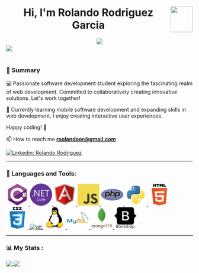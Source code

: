 <div align="center">
  <img src="https://media2.giphy.com/media/2lOClHnQg8Njy/giphy.gif?cid=ecf05e47acnv0jn0tp5lcbt9sn86a2phdhtrzx1vhllnhkhc&ep=v1_gifs_related&rid=giphy.gif&ct=s" align="right" border-radius="10px" width="60" height="70">
  <h1>Hi, I'm Rolando Rodriguez Garcia</h1>
  <img src="https://i.imgur.com/wPszXfl.png">
  <div>
    <img src="https://readme-typing-svg.herokuapp.com/?size=14&color=fff&lines=The+harder+I+work,+the+luckier+I+get.%7C" align="left">
  </div>
</div>
  <br><br>
  
### 👾 Summary

💻 Passionate software development student exploring the fascinating realm of web development. Committed to collaboratively creating innovative solutions. Let's work together!
  
🌱 Currently learning mobile software development and expanding skills in web development. I enjoy creating interactive user experiences.
  
Happy coding! 🚀

📫 How to reach me **roolandoor@gmail.com**

[![Linkedin: Rolando Rodriguez](https://img.shields.io/badge/LinkedIn-pink?style=for-the-badge&logo=linkedin&logoColor=black)](https://www.linkedin.com/in/rolando-rodriguez-garcia/)

---

<div align="left">
    <h3>🔨 Languages and Tools:</h3>
    <div>
      <a href="https://www.w3schools.com/cs/" target="_blank" rel="noreferrer"> <img src="https://raw.githubusercontent.com/devicons/devicon/master/icons/csharp/csharp-original.svg" alt="csharp" width="60" height="60"/> </a> 
      <a href="https://dotnet.microsoft.com/es-es/" target="_blank" rel="noreferrer"> <img src="https://github.com/devicons/devicon/blob/master/icons/dotnetcore/dotnetcore-original.svg" alt="csharp" width="60" height="60"/> </a> 
      <a href="https://www.php.net" target="_blank" rel="noreferrer"> <img src="https://raw.githubusercontent.com/devicons/devicon/1119b9f84c0290e0f0b38982099a2bd027a48bf1/icons/angularjs/angularjs-original.svg" alt="angular" width="60" height="60"/> </a> 
      <a href="https://developer.mozilla.org/en-US/docs/Web/JavaScript" target="_blank" rel="noreferrer"> <img src="https://raw.githubusercontent.com/devicons/devicon/master/icons/javascript/javascript-original.svg" alt="javascript" width="60" height="60"/> </a> 
      <a href="https://www.php.net" target="_blank" rel="noreferrer"> <img src="https://raw.githubusercontent.com/devicons/devicon/master/icons/php/php-original.svg" alt="php" width="60" height="60"/> </a> 
      <a href="https://www.python.org" target="_blank" rel="noreferrer"> <img src="https://raw.githubusercontent.com/devicons/devicon/master/icons/python/python-original.svg" alt="python" width="60" height="60"/> </a> 
      <a href="https://www.w3.org/html/" target="_blank" rel="noreferrer"> <img src="https://raw.githubusercontent.com/devicons/devicon/master/icons/html5/html5-original-wordmark.svg" alt="html5" width="60" height="60"/> </a> 
      <a href="https://www.w3schools.com/css/" target="_blank" rel="noreferrer"> <img src="https://raw.githubusercontent.com/devicons/devicon/master/icons/css3/css3-original-wordmark.svg"   alt="css3" width="60" height="60"/> </a> 
      <a href="https://git-scm.com/" target="_blank" rel="noreferrer"> <img src="https://www.vectorlogo.zone/logos/git-scm/git-scm-icon.svg" alt="git" width="40" height="40"/> </a> 
      <a href="https://www.linux.org/" target="_blank" rel="noreferrer"> <img src="https://raw.githubusercontent.com/devicons/devicon/master/icons/linux/linux-original.svg" alt="linux" width="60" height="60"/> </a>         
      <a href="https://www.mysql.com/" target="_blank" rel="noreferrer"> <img src="https://raw.githubusercontent.com/devicons/devicon/master/icons/mysql/mysql-original-wordmark.svg" alt="mysql" width="60" height="60"/> </a> 
      <a href="https://www.mongodb.com/" target="_blank" rel="noreferrer"> <img src="https://raw.githubusercontent.com/devicons/devicon/master/icons/mongodb/mongodb-original-wordmark.svg" alt="mongodb" width="60" height="60"/> </a>
      <a href="https://getbootstrap.com" target="_blank" rel="noreferrer"> <img src="https://raw.githubusercontent.com/devicons/devicon/master/icons/bootstrap/bootstrap-plain-wordmark.svg" alt="bootstrap" width="60" height="60"/></a> 
</div>

---

### 📊 My Stats : 

<a href="https://github.com/anuraghazra/github-readme-stats">
  <img align="center" src="https://github-readme-stats.vercel.app/api?username=rolando-r&show_icons=true&theme=aura" />
</a>

<a href="https://github.com/anuraghazra/github-readme-stats">
  <img align="center" src="https://github-readme-stats.vercel.app/api/top-langs/?username=rolando-r&layout=compact&theme=aura" />
</a>
